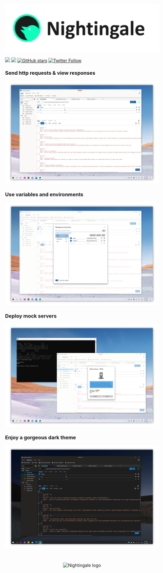 
![](img/v4_github2.png)

[![](https://img.shields.io/badge/Microsoft%20Store-Download-orange)](https://www.microsoft.com/store/productId/9N2T6F9F5ZDN) [![](https://img.shields.io/github/v/release/jenius-apps/nightingale-rest-api-client?label=Direct%20download)](https://github.com/jenius-apps/nightingale-rest-api-client/releases) [![GitHub stars](https://img.shields.io/github/stars/jenius-apps/nightingale-rest-api-client?style=social)](https://github.com/jenius-apps/nightingale-rest-api-client) [![Twitter Follow](https://img.shields.io/twitter/follow/nightingaleuwp?style=social)](https://twitter.com/NightingaleUWP)

### Send http requests & view responses

![](img/send2.png)

### Use variables and environments

![](img/variables.png)

### Deploy mock servers

![](img/mock2.png)

### Enjoy a gorgeous dark theme

![](img/dark2.png)

<br/>

<p align="center">
  <img src="https://raw.githubusercontent.com/jenius-apps/nightingale-rest-api-client/gh-pages/img/v4_logo.png" alt="Nightingale logo"/>
</p>

<br/>
<br/>

